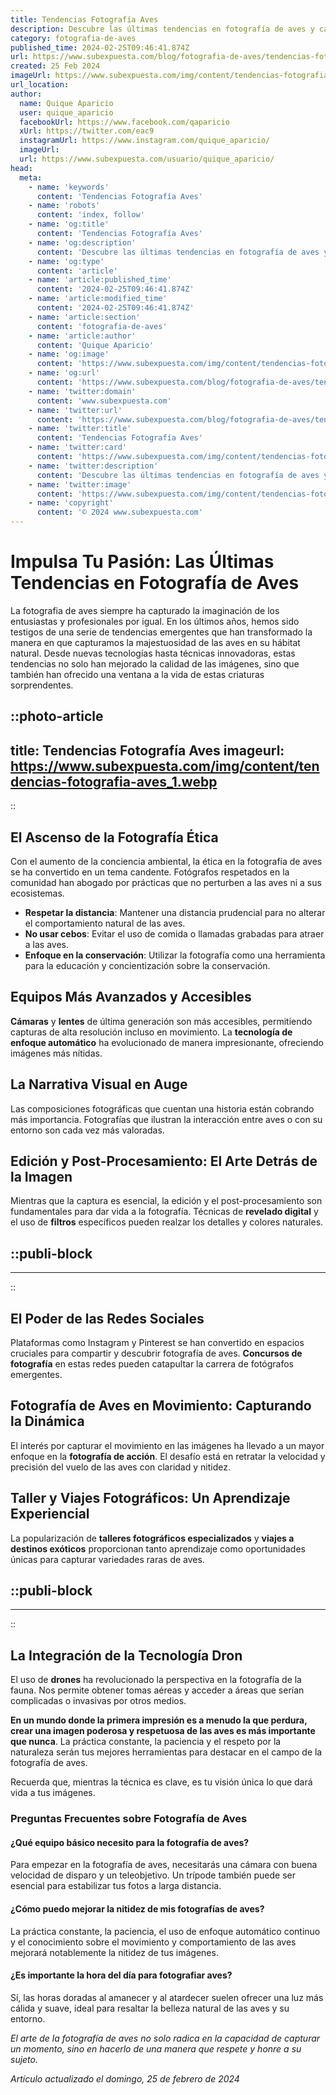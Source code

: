 ```yaml
---
title: Tendencias Fotografía Aves
description: Descubre las últimas tendencias en fotografía de aves y captura imágenes espectaculares que despierten tu pasión por la naturaleza.
category: fotografia-de-aves
published_time: 2024-02-25T09:46:41.874Z
url: https://www.subexpuesta.com/blog/fotografia-de-aves/tendencias-fotografia-aves
created: 25 Feb 2024
imageUrl: https://www.subexpuesta.com/img/content/tendencias-fotografia-aves_1.webp
url_location:
author:
  name: Quique Aparicio
  user: quique_aparicio
  facebookUrl: https://www.facebook.com/qaparicio
  xUrl: https://twitter.com/eac9
  instagramUrl: https://www.instagram.com/quique_aparicio/
  imageUrl: 
  url: https://www.subexpuesta.com/usuario/quique_aparicio/
head:
  meta:
    - name: 'keywords'
      content: 'Tendencias Fotografía Aves'
    - name: 'robots'
      content: 'index, follow'
    - name: 'og:title'
      content: 'Tendencias Fotografía Aves'
    - name: 'og:description'
      content: 'Descubre las últimas tendencias en fotografía de aves y captura imágenes espectaculares que despierten tu pasión por la naturaleza.'
    - name: 'og:type'
      content: 'article'
    - name: 'article:published_time'
      content: '2024-02-25T09:46:41.874Z'
    - name: 'article:modified_time'
      content: '2024-02-25T09:46:41.874Z'
    - name: 'article:section'
      content: 'fotografia-de-aves'
    - name: 'article:author'
      content: 'Quique Aparicio'
    - name: 'og:image'
      content: 'https://www.subexpuesta.com/img/content/tendencias-fotografia-aves_1.webp'
    - name: 'og:url'
      content: 'https://www.subexpuesta.com/blog/fotografia-de-aves/tendencias-fotografia-aves'
    - name: 'twitter:domain'
      content: 'www.subexpuesta.com'
    - name: 'twitter:url'
      content: 'https://www.subexpuesta.com/blog/fotografia-de-aves/tendencias-fotografia-aves'
    - name: 'twitter:title'
      content: 'Tendencias Fotografía Aves'
    - name: 'twitter:card'
      content: 'https://www.subexpuesta.com/img/content/tendencias-fotografia-aves_1.webp'
    - name: 'twitter:description'
      content: 'Descubre las últimas tendencias en fotografía de aves y captura imágenes espectaculares que despierten tu pasión por la naturaleza.'
    - name: 'twitter:image'
      content: 'https://www.subexpuesta.com/img/content/tendencias-fotografia-aves_1.webp'
    - name: 'copyright'
      content: '© 2024 www.subexpuesta.com'
---
```

# Impulsa Tu Pasión: Las Últimas Tendencias en Fotografía de Aves

La fotografia de aves siempre ha capturado la imaginación de los entusiastas y profesionales por igual. En los últimos años, hemos sido testigos de una serie de tendencias emergentes que han transformado la manera en que capturamos la majestuosidad de las aves en su hábitat natural. Desde nuevas tecnologías hasta técnicas innovadoras, estas tendencias no solo han mejorado la calidad de las imágenes, sino que también han ofrecido una ventana a la vida de estas criaturas sorprendentes.


::photo-article
---
title: Tendencias Fotografía Aves
imageurl: https://www.subexpuesta.com/img/content/tendencias-fotografia-aves_1.webp
---
::


## El Ascenso de la Fotografía Ética

Con el aumento de la conciencia ambiental, la ética en la fotografía de aves se ha convertido en un tema candente. Fotógrafos respetados en la comunidad han abogado por prácticas que no perturben a las aves ni a sus ecosistemas.

- **Respetar la distancia**: Mantener una distancia prudencial para no alterar el comportamiento natural de las aves.
- **No usar cebos**: Evitar el uso de comida o llamadas grabadas para atraer a las aves.
- **Enfoque en la conservación**: Utilizar la fotografía como una herramienta para la educación y concientización sobre la conservación.

## Equipos Más Avanzados y Accesibles

**Cámaras** y **lentes** de última generación son más accesibles, permitiendo capturas de alta resolución incluso en movimiento. La **tecnología de enfoque automático** ha evolucionado de manera impresionante, ofreciendo imágenes más nítidas.

## La Narrativa Visual en Auge

Las composiciones fotográficas que cuentan una historia están cobrando más importancia. Fotografías que ilustran la interacción entre aves o con su entorno son cada vez más valoradas.

## Edición y Post-Procesamiento: El Arte Detrás de la Imagen

Mientras que la captura es esencial, la edición y el post-procesamiento son fundamentales para dar vida a la fotografía. Técnicas de **revelado digital** y el uso de **filtros** específicos pueden realzar los detalles y colores naturales.


  ::publi-block
  ---
  ---
  ::
  
  
## El Poder de las Redes Sociales

Plataformas como Instagram y Pinterest se han convertido en espacios cruciales para compartir y descubrir fotografía de aves. **Concursos de fotografía** en estas redes pueden catapultar la carrera de fotógrafos emergentes.

## Fotografía de Aves en Movimiento: Capturando la Dinámica

El interés por capturar el movimiento en las imágenes ha llevado a un mayor enfoque en la **fotografía de acción**. El desafío está en retratar la velocidad y precisión del vuelo de las aves con claridad y nitidez.

## Taller y Viajes Fotográficos: Un Aprendizaje Experiencial

La popularización de **talleres fotográficos especializados** y **viajes a destinos exóticos** proporcionan tanto aprendizaje como oportunidades únicas para capturar variedades raras de aves.


  ::publi-block
  ---
  ---
  ::
  
  
## La Integración de la Tecnología Dron

El uso de **drones** ha revolucionado la perspectiva en la fotografía de la fauna. Nos permite obtener tomas aéreas y acceder a áreas que serían complicadas o invasivas por otros medios.

**En un mundo donde la primera impresión es a menudo la que perdura, crear una imagen poderosa y respetuosa de las aves es más importante que nunca**. La práctica constante, la paciencia y el respeto por la naturaleza serán tus mejores herramientas para destacar en el campo de la fotografía de aves. 

Recuerda que, mientras la técnica es clave, es tu visión única lo que dará vida a tus imágenes.

### Preguntas Frecuentes sobre Fotografía de Aves

#### ¿Qué equipo básico necesito para la fotografía de aves?
Para empezar en la fotografía de aves, necesitarás una cámara con buena velocidad de disparo y un teleobjetivo. Un trípode también puede ser esencial para estabilizar tus fotos a larga distancia.

#### ¿Cómo puedo mejorar la nitidez de mis fotografías de aves?
La práctica constante, la paciencia, el uso de enfoque automático continuo y el conocimiento sobre el movimiento y comportamiento de las aves mejorará notablemente la nitidez de tus imágenes.

#### ¿Es importante la hora del día para fotografiar aves?
Sí, las horas doradas al amanecer y al atardecer suelen ofrecer una luz más cálida y suave, ideal para resaltar la belleza natural de las aves y su entorno.

*El arte de la fotografía de aves no solo radica en la capacidad de capturar un momento, sino en hacerlo de una manera que respete y honre a su sujeto.*

_Artículo actualizado el domingo, 25 de febrero de 2024_